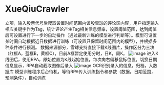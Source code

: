 # XueQiuCrawler
立项，输入股票代号后爬取设置时间范围内该股雪球的评论区内容，用户指定输入相应关键字作为Tag，统计评论产生Tag相关信息频率，设置阈值范围，达到阈值后可设置进行下一步的自动操作（通过最新训练的模型进行判断等）。模型可设置某时间自动根据近日数据进行训练（可设置只保留时间范围内的模型），并根据多种条件进行预测。
数据来源部分，雪球支持直接下载K线图片，操作区分为三块（红框A，蓝框B，黄框C），目前A框暂定使用分时，日K，周K。
![image](https://github.com/user-attachments/assets/30504448-dcb6-4858-b8c3-0c7989755502)
进入K线图后，使用RPA，原始位置为K线起始位置，每次向右偏移鼠标位置，切换日期信息显示，RPA自动截取图像后录入
![image](https://github.com/user-attachments/assets/4d9a962f-8b4e-4406-a177-ed6c4888f9c1)
OCR识别录入的信息，归档，入数据库
模型训练程序后台待机，等待RPA传入训练指令和参数（数据，日期范围，预测条件），自动训练
